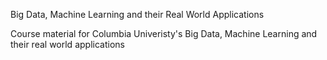  Big Data, Machine Learning and their Real World Applications

Course material for Columbia
 Univeristy's Big Data, Machine Learning and their real world applications
